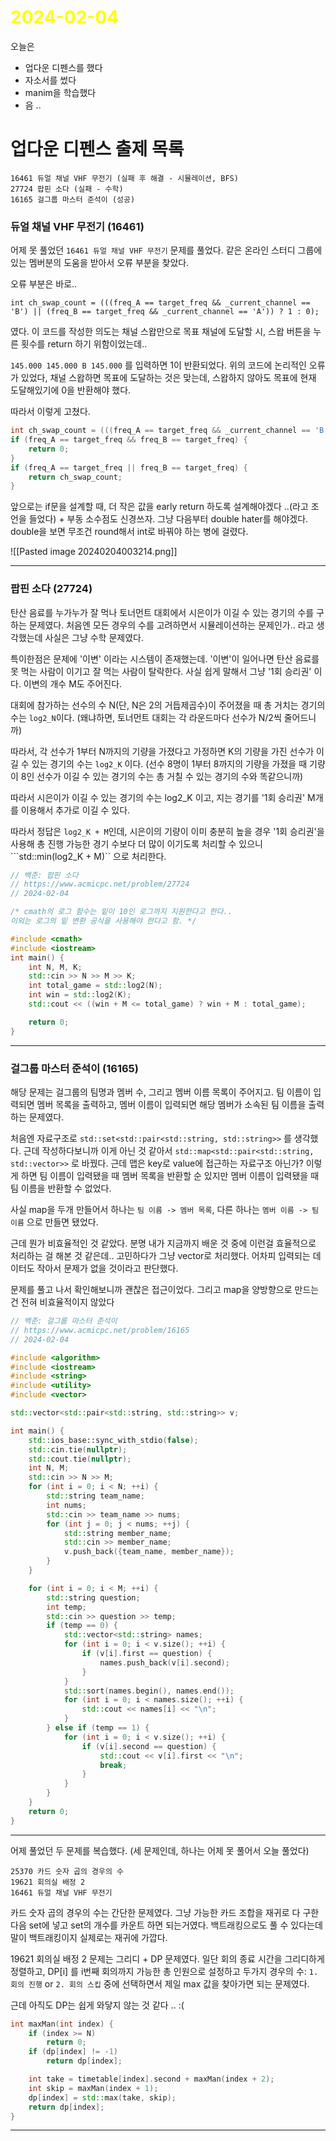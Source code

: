 # <span style="color:yellow">2024-02-04</span>

오늘은
- 업다운 디펜스를 했다
- 자소서를 썼다
- manim을 학습했다
- 음 ..

# 업다운 디펜스 출제 목록
```
16461 듀얼 채널 VHF 무전기 (실패 후 해결 - 시뮬레이션, BFS)
27724 팝핀 소다 (실패 - 수학)
16165 걸그룹 마스터 준석이 (성공)
```


### 듀얼 채널 VHF 무전기 (16461)
어제 못 풀었던 ``16461 듀얼 채널 VHF 무전기`` 문제를 풀었다. 같은 온라인 스터디 그룹에 있는 멤버분의 도움을 받아서 오류 부분을 찾았다. 

오류 부분은 바로..

``int ch_swap_count = (((freq_A == target_freq && _current_channel == 'B') || (freq_B == target_freq && _current_channel == 'A')) ? 1 : 0);``

였다. 이 코드를 작성한 의도는 채널 스왑만으로 목표 채널에 도달할 시, 스왑 버튼을 누른 횟수를 return 하기 위함이었는데.. 

``145.000 145.000 B 145.000`` 를 입력하면 1이 반환되었다. 위의 코드에 논리적인 오류가 있었다, 채널 스왑하면 목표에 도달하는 것은 맞는데, 스왑하지 않아도 목표에 현재 도달해있기에 0을 반환해야 했다.

따라서 이렇게 고쳤다.

```cpp
int ch_swap_count = (((freq_A == target_freq && _current_channel == 'B') || (freq_B == target_freq && _current_channel == 'A')) ? 1 : 0);
if (freq_A == target_freq && freq_B == target_freq) {
    return 0;
}
if (freq_A == target_freq || freq_B == target_freq) {
    return ch_swap_count;
}
```

앞으로는 if문을 설계할 때, 더 작은 값을 early return 하도록 설계해야겠다 ..(라고 조언을 들었다)
\+ 부동 소수점도 신경쓰자. 그냥 다음부터 double hater를 해야겠다. double을 보면 무조건 round해서 int로 바꿔야 하는 병에 걸렸다.


![[Pasted image 20240204003214.png]]


- - -


### 팝핀 소다 (27724)
탄산 음료를 누가누가 잘 먹나 토너먼트 대회에서 시은이가 이길 수 있는 경기의 수를 구하는 문제였다.
처음엔 모든 경우의 수를 고려하면서 시뮬레이션하는 문제인가.. 라고 생각했는데
사실은 그냥 수학 문제였다.

특이한점은 문제에 '이변' 이라는 시스템이 존재했는데. '이변'이 일어나면 탄산 음료를 못 먹는 사람이 이기고 잘 먹는 사람이 탈락한다. 사실 쉽게 말해서 그냥 '1회 승리권' 이다.
이변의 개수 M도 주어진다.

대회에 참가하는 선수의 수 N(단, N은 2의 거듭제곱수)이 주어졌을 때 총 거치는 경기의 수는 ``log2_N``이다.
(왜냐하면, 토너먼트 대회는 각 라운드마다 선수가 N/2씩 줄어드니까)

따라서, 각 선수가 1부터 N까지의 기량을 가졌다고 가정하면 K의 기량을 가진 선수가 이길 수 있는 경기의 수는 ``log2_K`` 이다. (선수 8명이 1부터 8까지의 기량을 가졌을 때 기량이 8인 선수가 이길 수 있는 경기의 수는 총 거칠 수 있는 경기의 수와 똑같으니까)

따라서 시은이가 이길 수 있는 경기의 수는 log2_K 이고, 지는 경기를 '1회 승리권' M개를 이용해서 추가로 이길 수 있다.

따라서 정답은 ``log2_K + M``인데, 시은이의 기량이 이미 충분히 높을 경우 '1회 승리권'을 사용해 총 진행 가능한 경기 수보다 더 많이 이기도록 처리할 수 있으니 ```std::min(log2_K + M)`` 으로 처리한다.

```cpp
// 백준: 팝핀 소다
// https://www.acmicpc.net/problem/27724
// 2024-02-04

/* cmath의 로그 함수는 밑이 10인 로그까지 지원한다고 한다..
이외는 로그의 밑 변환 공식을 사용해야 한다고 함. */

#include <cmath>
#include <iostream>
int main() {
    int N, M, K;
    std::cin >> N >> M >> K;
    int total_game = std::log2(N);
    int win = std::log2(K);
    std::cout << ((win + M <= total_game) ? win + M : total_game);

    return 0;
}
```



- - -

### 걸그룹 마스터 준석이 (16165)
해당 문제는 걸그룹의 팀명과 멤버 수, 그리고 멤버 이름 목록이 주어지고. 팀 이름이 입력되면 멤버 목록을 출력하고, 멤버 이름이 입력되면 해당 멤버가 소속된 팀 이름을 출력하는 문제였다.

처음엔 자료구조로 ``std::set<std::pair<std::string, std::string>>`` 를 생각했다. 근데 작성하다보니까 이게 아닌 것 같아서 ``std::map<std::pair<std::string, std::vector>>`` 로 바꿨다.
근데 맵은 key로 value에 접근하는 자료구조 아닌가? 이렇게 하면 팀 이름이 입력됐을 때 멤버 목록을 반환할 순 있지만 멤버 이름이 입력됐을 때 팀 이름을 반환할 수 없었다.

사실 map을 두개 만들어서 하나는 ``팀 이름 -> 멤버 목록``, 다른 하나는 ``멤버 이름 -> 팀 이름`` 으로 만들면 됐었다.

근데 뭔가 비효율적인 것 같았다. 분명 내가 지금까지 배운 것 중에 이런걸 효율적으로 처리하는 걸 해본 것 같은데..  고민하다가 그냥 vector로 처리했다. 어차피 입력되는 데이터도 작아서 문제가 없을 것이라고 판단했다.

문제를 풀고 나서 확인해보니까 괜찮은 접근이었다.
그리고 map을 양방향으로 만드는건 전혀 비효율적이지 않았다

```cpp
// 백준: 걸그룹 마스터 준석이
// https://www.acmicpc.net/problem/16165
// 2024-02-04

#include <algorithm>
#include <iostream>
#include <string>
#include <utility>
#include <vector>

std::vector<std::pair<std::string, std::string>> v;

int main() {
    std::ios_base::sync_with_stdio(false);
    std::cin.tie(nullptr);
    std::cout.tie(nullptr);
    int N, M;
    std::cin >> N >> M;
    for (int i = 0; i < N; ++i) {
        std::string team_name;
        int nums;
        std::cin >> team_name >> nums;
        for (int j = 0; j < nums; ++j) {
            std::string member_name;
            std::cin >> member_name;
            v.push_back({team_name, member_name});
        }
    }

    for (int i = 0; i < M; ++i) {
        std::string question;
        int temp;
        std::cin >> question >> temp;
        if (temp == 0) {
            std::vector<std::string> names;
            for (int i = 0; i < v.size(); ++i) {
                if (v[i].first == question) {
                    names.push_back(v[i].second);
                }
            }
            std::sort(names.begin(), names.end());
            for (int i = 0; i < names.size(); ++i) {
                std::cout << names[i] << "\n";
            }
        } else if (temp == 1) {
            for (int i = 0; i < v.size(); ++i) {
                if (v[i].second == question) {
                    std::cout << v[i].first << "\n";
                    break;
                }
            }
        }
    }
    return 0;
}
```


- - -

어제 풀었던 두 문제를 복습했다. (세 문제인데, 하나는 어제 못 풀어서 오늘 풀었다)

```
25370 카드 숫자 곱의 경우의 수
19621 회의실 배정 2
16461 듀얼 채널 VHF 무전기
```

카드 숫자 곱의 경우의 수는 간단한 문제였다. 그냥 가능한 카드 조합을 재귀로 다 구한다음 set에 넣고 set의 개수를 카운트 하면 되는거였다. 백트래킹으로도 풀 수 있다는데 말이 백트래킹이지 실제로는 재귀에 가깝다.

19621 회의실 배정 2 문제는 그리디 + DP 문제였다. 일단 회의 종료 시간을 그리디하게 정렬하고, DP\[i\] 를 i번째 회의까지 가능한 총 인원으로 설정하고 두가지 경우의 수: ``1. 회의 진행`` or ``2. 회의 스킵`` 중에 선택하면서 제일 max 값을 찾아가면 되는 문제였다.

근데 아직도 DP는 쉽게 와닿지 않는 것 같다 .. :(

```cpp
int maxMan(int index) {
    if (index >= N)
        return 0;
    if (dp[index] != -1)
        return dp[index];

    int take = timetable[index].second + maxMan(index + 2);
    int skip = maxMan(index + 1);
    dp[index] = std::max(take, skip);
    return dp[index];
}
```


- - -

